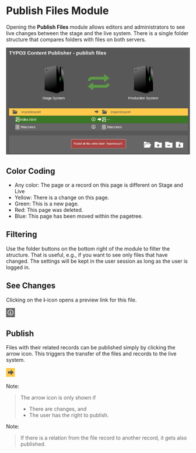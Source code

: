 # Publish Files Module

Opening the **Publish Files** module allows editors and administrators to see live changes between the stage and the live system.
There is a single folder structure that compares folders with files on both servers.

![Module Files details](_img/module_detail_files.png) 

## Color Coding

* Any color: The page or a record on this page is different on Stage and Live
* Yellow: There is a change on this page.
* Green: This is a new page.
* Red: This page was deleted.
* Blue: This page has been moved within the pagetree.

## Filtering

Use the folder buttons on the bottom right of the module to filter the structure. 
That is useful, e.g., if you want to see only files that have changed. 
The settings will be kept in the user session as long as the user is logged in.


## See Changes

Clicking on the **i**-icon opens a preview link for this file.

![Arrow](_img/icon_info.png) 

## Publish

Files with their related records can be published simply by clicking the arrow icon.
This triggers the transfer of the files and records to the live system.

![Arrow](_img/icon_arrow.png) 

Note:

> The arrow icon is only shown if
> 
> * There are changes, and
> * The user has the right to publish.

Note:

> If there is a relation from the file record to another record, it gets also published.
